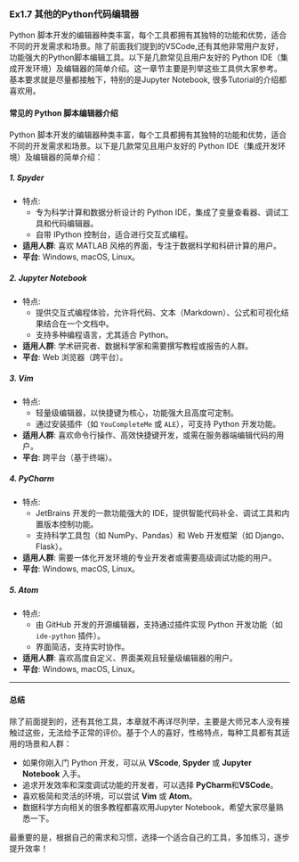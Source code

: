 ### Ex1.7 其他的Python代码编辑器

Python 脚本开发的编辑器种类丰富，每个工具都拥有其独特的功能和优势，适合不同的开发需求和场景。除了前面我们提到的VSCode,还有其他非常用户友好，功能强大的Python脚本编辑工具。以下是几款常见且用户友好的 Python IDE（集成开发环境）及编辑器的简单介绍。这一章节主要是列举这些工具供大家参考。
基本要求就是尽量都接触下，特别的是Jupyter Notebook, 很多Tutorial的介绍都喜欢用。



#### 常见的 Python 脚本编辑器介绍

Python 脚本开发的编辑器种类丰富，每个工具都拥有其独特的功能和优势，适合不同的开发需求和场景。以下是几款常见且用户友好的 Python IDE（集成开发环境）及编辑器的简单介绍：

##### 1. **Spyder**

- 特点:
  - 专为科学计算和数据分析设计的 Python IDE，集成了变量查看器、调试工具和代码编辑器。
  - 自带 IPython 控制台，适合进行交互式编程。
- **适用人群**: 喜欢 MATLAB 风格的界面，专注于数据科学和科研计算的用户。
- **平台**: Windows, macOS, Linux。

##### 2. **Jupyter Notebook**

- 特点:
  - 提供交互式编程体验，允许将代码、文本（Markdown）、公式和可视化结果结合在一个文档中。
  - 支持多种编程语言，尤其适合 Python。
- **适用人群**: 学术研究者、数据科学家和需要撰写教程或报告的人群。
- **平台**: Web 浏览器（跨平台）。

##### 3. **Vim**

- 特点:
  - 轻量级编辑器，以快捷键为核心，功能强大且高度可定制。
  - 通过安装插件（如 `YouCompleteMe` 或 `ALE`），可支持 Python 开发功能。
- **适用人群**: 喜欢命令行操作、高效快捷键开发，或需在服务器端编辑代码的用户。
- **平台**: 跨平台（基于终端）。

##### 4. **PyCharm**

- 特点:
  - JetBrains 开发的一款功能强大的 IDE，提供智能代码补全、调试工具和内置版本控制功能。
  - 支持科学工具包（如 NumPy、Pandas）和 Web 开发框架（如 Django、Flask）。
- **适用人群**: 需要一体化开发环境的专业开发者或需要高级调试功能的用户。
- **平台**: Windows, macOS, Linux。

##### 5. **Atom**

- 特点:
  - 由 GitHub 开发的开源编辑器，支持通过插件实现 Python 开发功能（如 `ide-python` 插件）。
  - 界面简洁，支持实时协作。
- **适用人群**: 喜欢高度自定义、界面美观且轻量级编辑器的用户。
- **平台**: Windows, macOS, Linux。

------

#### 总结

除了前面提到的，还有其他工具，本章就不再详尽列举，主要是大师兄本人没有接触过这些，无法给予正常的评价。基于个人的喜好，性格特点，每种工具都有其适用的场景和人群：

- 如果你刚入门 Python 开发，可以从 **VScode**, **Spyder** 或 **Jupyter Notebook** 入手。
- 追求开发效率和深度调试功能的开发者，可以选择 **PyCharm**和**VSCode**。
- 喜欢极简和灵活的环境，可以尝试 **Vim** 或 **Atom**。
- 数据科学方向相关的很多教程都喜欢用Jupyter Notebook，希望大家尽量熟悉一下。

最重要的是，根据自己的需求和习惯，选择一个适合自己的工具，多加练习，逐步提升效率！
